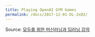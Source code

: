 ```yaml
---
title: Playing OpenAI GYM Games
permalink: /docs/2017-12-01-DL-2x02/
---
```


Source: [모두를 위한 머신러닝과 딥러닝 강의](http://hunkim.github.io/ml/)
<script>
	embedPDF({url:'https://hunkim.github.io/ml/RL/rl02.pdf', height:'624px', id:0});
	embedPDF({url:'https://hunkim.github.io/ml/RL/rl-l02.pdf', height:'624px', id:1});
</script>
